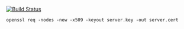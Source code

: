 [![Build Status](https://dev.azure.com/chuihinwai/address2councillor/_apis/build/status/chuihinwai.address2contact?branchName=master)](https://dev.azure.com/chuihinwai/address2councillor/_build/latest?definitionId=1&branchName=master)

`openssl req -nodes -new -x509 -keyout server.key -out server.cert`

